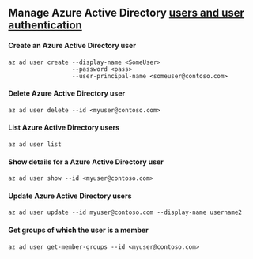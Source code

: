 ## Manage Azure Active Directory [users and user authentication](https://learn.microsoft.com/en-us/cli/azure/ad/user?view=azure-cli-latest#az-ad-user-create)

#### Create an Azure Active Directory user
```
az ad user create --display-name <SomeUser>
                  --password <pass>
                  --user-principal-name <someuser@contoso.com>
```
#### Delete Azure Active Directory user
```
az ad user delete --id <myuser@contoso.com>
```

#### List Azure Active Directory users
```
az ad user list
```

#### Show details for a Azure Active Directory user
```
az ad user show --id <myuser@contoso.com>
```

#### Update Azure Active Directory users 
```
az ad user update --id myuser@contoso.com --display-name username2
```

#### Get groups of which the user is a member
```
az ad user get-member-groups --id <myuser@contoso.com>
```
